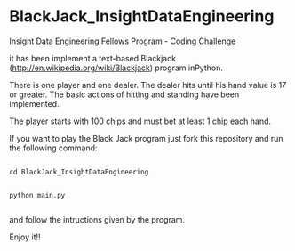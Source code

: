 BlackJack_InsightDataEngineering
================================

Insight Data Engineering Fellows Program - Coding Challenge

it has been implement a text-based Blackjack (http://en.wikipedia.org/wiki/Blackjack) 
program inPython. 

There is one player and one dealer. The dealer hits until his hand value is 17 or greater. 
The basic actions of hitting and standing have been implemented. 

The player starts with 100 chips and must bet at least 1 chip each hand.

If you want to play the Black Jack program just fork this repository and run the following command:

<code>
cd BlackJack_InsightDataEngineering  

python main.py           
</code>                                              

and follow the intructions given by the program.

Enjoy it!!
